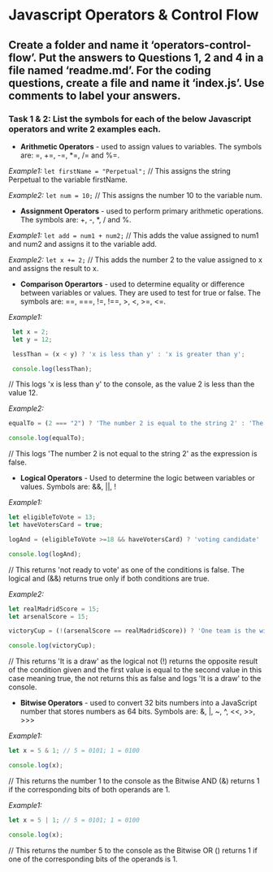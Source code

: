 # Javascript Operators & Control Flow

## Create a folder and name it ‘operators-control-flow’. Put the answers to Questions 1, 2 and 4 in a file named ‘readme.md’. For the coding questions, create a file and name it ‘index.js’. Use comments to label your answers.

### Task 1 & 2: List the symbols for each of the below Javascript operators and write 2 examples each.

-   **Arithmetic Operators** - used to assign values to variables.
The symbols are: =, +=, -=, *=, /= and %=.

*Example1:*
`let firstName = "Perpetual";`  // This assigns the string Perpetual to the variable firstName.

*Example2:*
`let num = 10;`  // This assigns the number 10 to the variable num.


-   **Assignment Operators** - used to perform primary arithmetic operations.
The symbols are: +, -, *, / and %.

*Example1:*
`let add = num1 + num2;`  // This adds the value assigned to num1 and num2 and assigns it to the variable add.

*Example2:*
`let x += 2;`  // This adds the number 2 to the value assigned to x and assigns the result to x.


-   **Comparison Operartors** - used to determine equality or difference between variables or values. They are used to test for true or false.
The symbols are: ==, ===, !=, !==, >, <, >=, <=.

*Example1:*
```javascript
 let x = 2;
 let y = 12;

 lessThan = (x < y) ? 'x is less than y' : 'x is greater than y';

 console.log(lessThan); 
 ```
 // This logs 'x is less than y' to the console, as the value 2 is less than the value 12.

*Example2:*
```javascript
equalTo = (2 === "2") ? 'The number 2 is equal to the string 2' : 'The number 2 is not equal to the string 2';

console.log(equalTo);
```
// This logs 'The number 2 is not equal to the string 2' as the expression is false.


-   **Logical Operators** - Used to determine the logic between variables or values.
Symbols are: &&, ||, !

*Example1:*
```javascript
let eligibleToVote = 13;
let haveVotersCard = true;

logAnd = (eligibleToVote >=18 && haveVotersCard) ? 'voting candidate' : 'not ready to vote';

console.log(logAnd);
```
// This returns 'not ready to vote' as one of the conditions is false. The logical and (&&) returns true only if both conditions are true.

*Example2:*
```javascript
let realMadridScore = 15;
let arsenalScore = 15;

victoryCup = (!(arsenalScore == realMadridScore)) ? 'One team is the winner' : 'It is a draw';

console.log(victoryCup);
```
// This returns 'It is a draw' as the logical not (!) returns the opposite result of the condition given and the first value is equal to the second value in this case meaning true, the not returns this as false and logs 'It is a draw' to the console.

-   **Bitwise Operators** - used to convert 32 bits numbers into a JavaScript number that stores numbers as 64 bits.
Symbols are: &, |, ~, ^, <<, >>, >>>

*Example1:*
``` javascript
let x = 5 & 1; // 5 = 0101; 1 = 0100

console.log(x);
```
// This returns the number 1 to the console as the Bitwise AND (&) returns 1 if the corresponding bits of both operands are 1.

*Example1:*
``` javascript
let x = 5 | 1; // 5 = 0101; 1 = 0100

console.log(x); 
```
// This returns the number 5 to the console as the Bitwise OR () returns 1 if one of the corresponding bits of the operands is 1.